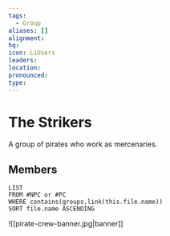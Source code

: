 ```yaml
---
tags:
  - Group
aliases: []
alignment: 
hq: 
icon: LiUsers
leaders: 
location: 
pronounced: 
type:
---
```


# The Strikers

A group of pirates who work as mercenaries.

## Members

```dataview
LIST
FROM #NPC or #PC 
WHERE contains(groups,link(this.file.name))
SORT file.name ASCENDING
```
![[pirate-crew-banner.jpg|banner]]

